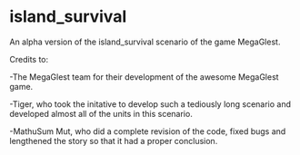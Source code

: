 # island_survival
An alpha version of the island_survival scenario of the game MegaGlest.

Credits to:

-The MegaGlest team for their development of the awesome MegaGlest game.

-Tiger, who took the initative to develop such a tediously long scenario and developed almost all of the units in this scenario.

-MathuSum Mut, who did a complete revision of the code, fixed bugs and lengthened the story so that it had a proper conclusion.
